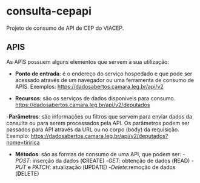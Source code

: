 # consulta-cepapi
Projeto de consumo de API de CEP do VIACEP.

## APIS

As APIS possuem alguns elementos que servem à sua utilização:

- **Ponto de entrada**: é o endereço do serviço hospedado e que pode ser acessado através de um navegador ou uma ferramenta de consumo de APIS. Exemplos: <https://dadosabertos.camara.leg.br/api/v2>

- **Recursos**: são os serviços de dados disponiveis para consumo. <https://dadosabertos.camara.leg.br/api/v2/deputados>

-**Parâmetros**: são informações ou filtros que servem para enviar dados da consulta ou para serem processados pela API. Os parâmetros podem ser passados para API através da URL ou no corpo (body) da requisição. Exemplo: <https://dadosabertos.camara.leg.br/api/v2/deputados?nome=tiririca>

- **Métodos**: são as formas de consumo de uma API, que podem ser:
    -_POST_: inserção da dados (**C**REATE)
    -_GET_: obtenção de dados  (**R**EAD)
    -_PUT_ e _PATCH_: atualização  (**U**PDATE)
    -_Delete_:remoção de dados  (**D**ELETE)